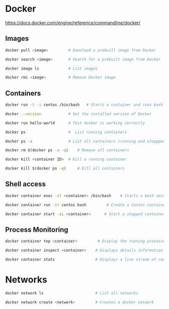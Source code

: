 # Docker

https://docs.docker.com/engine/reference/commandline/docker/



## Images

```bash
docker pull <image>         # Download a prebuilt image from Docker
```

```bash
docker search <image>       # Search for a prebuilt image from Docker
```

```bash
docker image ls             # List images
```

```bash
docker rmi <image>          # Remove Docker image
```


## Containers

```bash
docker run -t -i centos /bin/bash   # Starts a container and runs bash in the shell
```

```bash
docker --version            # Get the installed version of Docker
```

```bash
docker run hello-world      # Test docker is working correctly
```

```bash
docker ps                   #  List running containers
```

```bash
docker ps -a                # List all containers (running and stoppped)
```

```bash
docker rm $(docker ps -a -q)    # Remove all containers
```

```bash
docker kill <container ID>  # Kill a running container
```

```bash
docker kill $(docker ps -q)     # Kill all containers
```

## Shell access

```bash
docker container exec -it <container> /bin/bash    # Starts a bash session inside the container
```

```bash
docker container run -it centos bash         # Create a Centos container and load bash in the terminal
```

```bash
docker container start -ai <container>      # Start a stopped container and load the shell in the terminal
```

## Process Monitoring

```bash
docker container top <container>         # Display the running processes inside the container
```

```bash
docker container inspect <container>    # Displays details information on the container
```

```bash
docker container stats                  # Displays a live stream of container resource usage stats
```

# Networks

```bash
docker network ls                       # List all networks
```

```bash
docker network create <network>         # Creates a docker network
```

